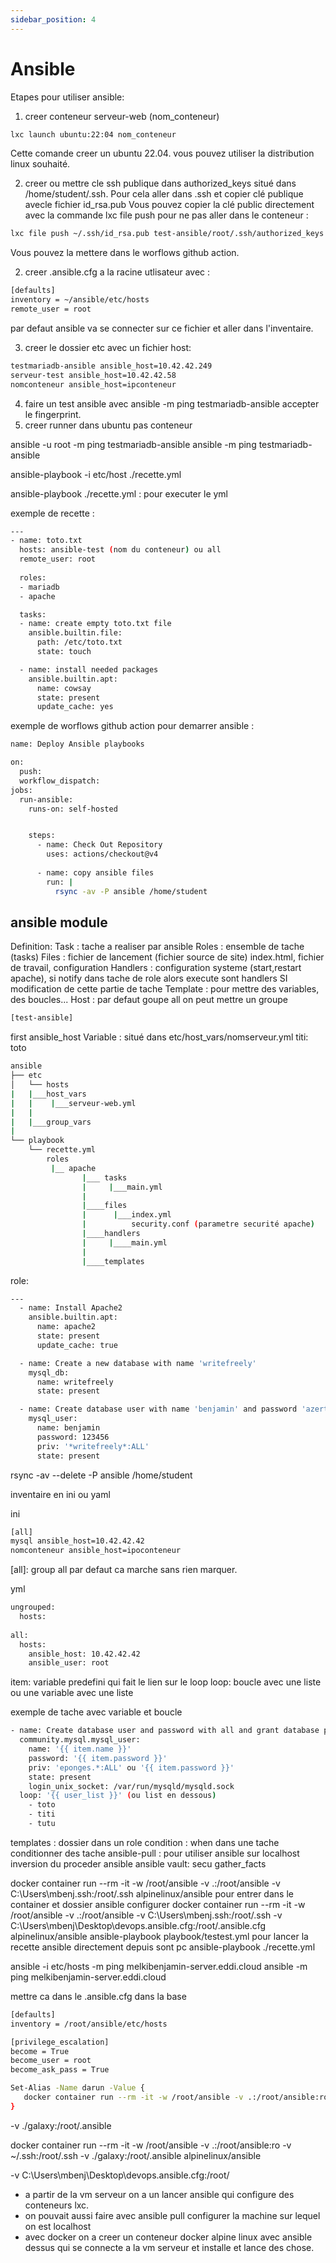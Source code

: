 ```yaml
---
sidebar_position: 4
---
```


# Ansible

Etapes pour utiliser ansible: 

1) creer conteneur serveur-web (nom_conteneur)

```bash
lxc launch ubuntu:22:04 nom_conteneur
```
Cette comande creer un ubuntu 22.04. vous pouvez utiliser la distribution linux souhaité.

2) creer ou mettre cle ssh publique dans authorized_keys situé dans /home/student/.ssh. Pour cela aller dans .ssh et copier clé publique avecle fichier id_rsa.pub
Vous pouvez copier la clé public directement avec la commande lxc file push pour ne pas aller dans le conteneur :

```bash
lxc file push ~/.ssh/id_rsa.pub test-ansible/root/.ssh/authorized_keys
```
Vous pouvez la mettere dans le worflows github action.

2) creer .ansible.cfg a la racine utlisateur avec :

```bash
[defaults]
inventory = ~/ansible/etc/hosts
remote_user = root
```
par defaut ansible va se connecter sur ce fichier et aller dans l'inventaire.

3) creer le dossier etc avec un fichier host:

```bash
testmariadb-ansible ansible_host=10.42.42.249
serveur-test ansible_host=10.42.42.58
nomconteneur ansible_host=ipconteneur
```

4) faire un test ansible avec ansible -m ping testmariadb-ansible
accepter le fingerprint.
5) creer runner dans ubuntu pas conteneur

ansible -u root -m ping testmariadb-ansible
ansible -m ping testmariadb-ansible

ansible-playbook -i etc/host ./recette.yml 

ansible-playbook ./recette.yml : pour executer le yml

exemple de recette : 

```bash
---
- name: toto.txt
  hosts: ansible-test (nom du conteneur) ou all
  remote_user: root
  
  roles:
  - mariadb
  - apache

  tasks:
  - name: create empty toto.txt file
    ansible.builtin.file:
      path: /etc/toto.txt
      state: touch

  - name: install needed packages
    ansible.builtin.apt:
      name: cowsay
      state: present
      update_cache: yes
```

exemple de worflows github action pour demarrer ansible :

```bash
name: Deploy Ansible playbooks

on:
  push:
  workflow_dispatch:
jobs:
  run-ansible:
    runs-on: self-hosted


    steps:
      - name: Check Out Repository
        uses: actions/checkout@v4
        
      - name: copy ansible files
        run: |
          rsync -av -P ansible /home/student
```

## ansible module

Definition:
Task : tache a realiser par ansible
Roles : ensemble de tache (tasks)
Files : fichier de lancement (fichier source de site) index.html, fichier de travail, configuration
Handlers : configuration systeme (start,restart apache), si notify dans tache de role alors execute sont handlers SI modification de cette partie de tache
Template : pour mettre des variables, des boucles...
Host : par defaut goupe all on peut mettre un groupe

```bash
[test-ansible]
```

first ansible_host
Variable : situé dans etc/host_vars/nomserveur.yml
titi: toto

```bash
ansible
├── etc
│   └── hosts
|   |___host_vars
|   |    |___serveur-web.yml
|   | 
|   |___group_vars
|       
└── playbook
    └── recette.yml
        roles
         |__ apache
                |___ tasks  
                |     |___main.yml   
                |         
                |____files
                |      |___index.yml
                |          security.conf (parametre securité apache)
                |____handlers
                |     |____main.yml  
                |
                |____templates
```

role:

```bash
---
  - name: Install Apache2
    ansible.builtin.apt:
      name: apache2
      state: present
      update_cache: true

  - name: Create a new database with name 'writefreely'
    mysql_db:
      name: writefreely
      state: present

  - name: Create database user with name 'benjamin' and password 'azertyuio' with all database privileges
    mysql_user:
      name: benjamin
      password: 123456
      priv: '*writefreely*:ALL'
      state: present
```

rsync -av --delete -P ansible /home/student

inventaire
en ini ou yaml

ini

```bash
[all]
mysql ansible_host=10.42.42.42
nomconteneur ansible_host=ipoconteneur
```

[all]: group all par defaut ca marche sans rien marquer.

yml
```bash
ungrouped:
  hosts:
    
all:
  hosts:
    ansible_host: 10.42.42.42
    ansible_user: root
```

item: variable predefini qui fait le lien sur le loop
loop: boucle avec une liste ou une variable avec une liste 

exemple de tache avec variable et boucle
```bash 
- name: Create database user and password with all and grant database privileges 
  community.mysql.mysql_user:
    name: '{{ item.name }}'
    password: '{{ item.password }}'
    priv: 'eponges.*:ALL' ou '{{ item.password }}'
    state: present
    login_unix_socket: /var/run/mysqld/mysqld.sock
  loop: '{{ user_list }}' (ou list en dessous)
    - toto
    - titi
    - tutu
```

templates : dossier dans un role 
condition : when dans une tache conditionner des tache 
ansible-pull : pour utiliser ansible sur localhost inversion du proceder ansible
ansible vault: secu
gather_facts

docker container run --rm -it -w /root/ansible -v .:/root/ansible -v C:\Users\mbenj\.ssh:/root/.ssh alpinelinux/ansible
pour entrer dans le container et dossier ansible configurer
docker container run --rm -it -w /root/ansible -v .:/root/ansible -v C:\Users\mbenj\.ssh:/root/.ssh -v C:\Users\mbenj\Desktop\devops\.ansible.cfg:/root/.ansible.cfg alpinelinux/ansible ansible-playbook playbook/testest.yml
pour lancer la recette ansible directement depuis sont pc
ansible-playbook ./recette.yml

ansible -i etc/hosts -m ping melkibenjamin-server.eddi.cloud
ansible -m ping melkibenjamin-server.eddi.cloud

mettre ca dans le .ansible.cfg dans la base

```bash
[defaults]
inventory = /root/ansible/etc/hosts

[privilege_escalation]
become = True
become_user = root
become_ask_pass = True
```

```bash
Set-Alias -Name darun -Value {
   docker container run --rm -it -w /root/ansible -v .:/root/ansible:root -v ~/.ssh:/root/.ssh alpinelinux/ansible ansible-playbook $args
}
```

-v ./galaxy:/root/.ansible

docker container run --rm -it -w /root/ansible -v .:/root/ansible:ro -v ~/.ssh:/root/.ssh -v ./galaxy:/root/.ansible alpinelinux/ansible

-v C:\Users\mbenj\Desktop\devops\.ansible.cfg:/root/

- a partir de la vm serveur on a un lancer ansible qui configure des conteneurs lxc.
- on pouvait aussi faire avec ansible pull configurer la machine sur lequel on est localhost
- avec docker on a creer  un conteneur docker alpine linux avec ansible dessus qui se connecte a la vm serveur et installe et lance des chose.